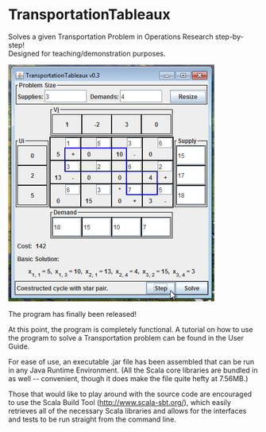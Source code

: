 TransportationTableaux
======================

Solves a given Transportation Problem in Operations Research step-by-step!  
Designed for teaching/demonstration purposes.

![The GUI for the program.](https://raw.githubusercontent.com/RussellAndrewEdson/TransportationTableaux/master/transportationtableaux_v3screenshot.png "Solving a transportation problem with the GUI")

The program has finally been released!

At this point, the program is completely functional.
A tutorial on how to use the program to solve a Transportation problem can be found in the User Guide.

For ease of use, an executable .jar file has been assembled that can be run in any Java Runtime Environment.
(All the Scala core libraries are bundled in as well -- convenient, though it does make the file quite hefty at 7.56MB.)

Those that would like to play around with the source code are encouraged to use the Scala Build Tool (http://www.scala-sbt.org/), which easily retrieves all of the necessary Scala libraries and allows for the interfaces and tests to be run straight from the command line.
